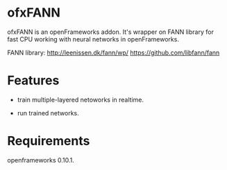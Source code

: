 # ofxFANN
ofxFANN is an openFrameworks addon. 
It's wrapper on FANN library for fast CPU working with neural networks in openFrameworks.

FANN library: http://leenissen.dk/fann/wp/ https://github.com/libfann/fann 

# Features
 
* train multiple-layered netoworks in realtime.

* run trained networks.

# Requirements

openframeworks 0.10.1.

